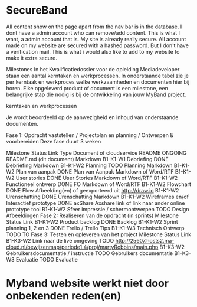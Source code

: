 # SecureBand


All content show on the page apart from the nav bar is in the database. I dont have a admin account who can remove/add content. This is what I want, a admin account that is. My site is already really secure. All account made on my website are secured with a hashed password. But I don't have a verification mail. This is what i would also like to add to my website to make it extra secure.

Milestones
In het Kwalificatiedossier voor de opleiding Mediadeveloper staan een aantal kerntaken en werkprocessen. In onderstaande tabel zie je per kerntaak en werkproces welke werkzaamheden en documenten hier bij horen. Elke opgeleverd product of document is een milestone, een belangrijke stap die nodig is bij de ontwikkeling van jouw MyBand project.

kerntaken en werkprocessen

Je wordt beoordeeld op de aanwezigheid en inhoud van onderstaande documenten.

Fase 1: Opdracht vaststellen / Projectplan en planning / Ontwerpen & voorbereiden
Deze fase duurt 3 weken

Milestone	Status	Link	Type Document of cloudservice
README	ONGOING	README.md (dit document)	Markdown
B1-K1-W1 Debriefing	DONE	Debriefing	Markdown
B1-K1-W2 Planning	TODO	Planning	Markdown
B1-K1-W2 Plan van aanpak	DONE	Plan van Aanpak	Markdown of Word/RTF
B1-K1-W2 User stories	DONE	User Stories	Markdown of Word/RTF
B1-K1-W2 Functioneel ontwerp	DONE	FO	Markdown of Word/RTF
B1-K1-W2 Flowchart	DONE	Flow	Afbeelding(en) of geexporteerd uit http://draw.io
B1-K1-W2 Urenschatting	DONE	Urenschatting	Markdown
B1-K1-W2 Wireframes en/of Interactief prototype	DONE	axShare	Axshare link of link naar ander online prototype tool
B1-K1-W2 Sfeer impressie / schermontwerpen	TODO	Design	Afbeeldingen
Fase 2: Realiseren van de opdracht (in sprints)
Milestone	Status	Link
B1-K1-W2 Product backlog	DONE	Backlog
B1-K1-W2 Sprint planning 1, 2 en 3	DONE	Trello / Trello Tips
B1-K1-W3 Technisch Ontwerp	TODO	TO
Fase 3: Testen en opleveren van het project
Milestone	Status	Link
B1-K3-W2 Link naar de live omgeving	TODO	http://25607.hosts2.ma-cloud.nl/bewijzenmap/periode1.4/proj/martyRobbins/main.php
B1-K3-W2 Gebruikersdocumentatie / instructie	TODO	Gebruikers documentatie
B1-K3-W3 Evaluatie	TODO	Evaluatie

# Myband website werkt niet door onbekenden reden(en)
